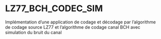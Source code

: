 # LZ77_BCH_CODEC_SIM
Implémentation d’une application de codage et décodage par l’algorithme de codage source LZ77 et l’algorithme de codage canal BCH avec simulation du bruit du canal
